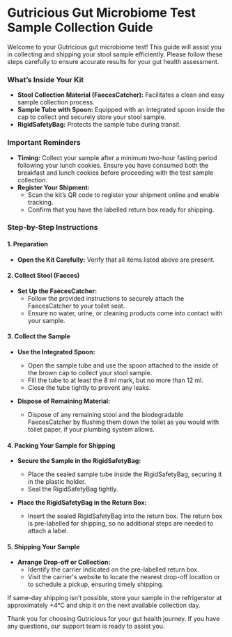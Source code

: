 # Gutricious Gut Microbiome Test Sample Collection Guide

Welcome to your Gutricious gut microbiome test! This guide will assist you in collecting and shipping your stool sample efficiently. Please follow these steps carefully to ensure accurate results for your gut health assessment.

### What’s Inside Your Kit

- **Stool Collection Material (FaecesCatcher):** Facilitates a clean and easy sample collection process.
- **Sample Tube with Spoon:** Equipped with an integrated spoon inside the cap to collect and securely store your stool sample.
- **RigidSafetyBag:** Protects the sample tube during transit.

### Important Reminders

- **Timing:** Collect your sample after a minimum two-hour fasting period following your lunch cookies. Ensure you have consumed both the breakfast and lunch cookies before proceeding with the test sample collection.
- **Register Your Shipment:**
  - Scan the kit’s QR code to register your shipment online and enable tracking.
  - Confirm that you have the labelled return box ready for shipping.

### Step-by-Step Instructions

#### 1. Preparation

- **Open the Kit Carefully:** Verify that all items listed above are present.

#### 2. Collect Stool (Faeces)

- **Set Up the FaecesCatcher:**
  - Follow the provided instructions to securely attach the FaecesCatcher to your toilet seat.
  - Ensure no water, urine, or cleaning products come into contact with your sample.

#### 3. Collect the Sample

- **Use the Integrated Spoon:**
  - Open the sample tube and use the spoon attached to the inside of the brown cap to collect your stool sample.
  - Fill the tube to at least the 8 ml mark, but no more than 12 ml.
  - Close the tube tightly to prevent any leaks.

- **Dispose of Remaining Material:**
  - Dispose of any remaining stool and the biodegradable FaecesCatcher by flushing them down the toilet as you would with toilet paper, if your plumbing system allows.

#### 4. Packing Your Sample for Shipping

- **Secure the Sample in the RigidSafetyBag:**
  - Place the sealed sample tube inside the RigidSafetyBag, securing it in the plastic holder.
  - Seal the RigidSafetyBag tightly.

- **Place the RigidSafetyBag in the Return Box:**
  - Insert the sealed RigidSafetyBag into the return box. The return box is pre-labelled for shipping, so no additional steps are needed to attach a label.

#### 5. Shipping Your Sample

- **Arrange Drop-off or Collection:**
  - Identify the carrier indicated on the pre-labelled return box.
  - Visit the carrier's website to locate the nearest drop-off location or to schedule a pickup, ensuring timely shipping.

If same-day shipping isn’t possible, store your sample in the refrigerator at approximately +4°C and ship it on the next available collection day.

Thank you for choosing Gutricious for your gut health journey. If you have any questions, our support team is ready to assist you.
